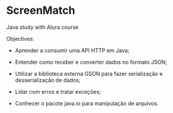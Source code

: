 # ScreenMatch


Java study with Alura course


Objectives:

- Aprender a consumir uma API HTTP em Java;

- Entender como receber e converter dados no formato JSON;

- Utilizar a biblioteca externa GSON para fazer serialização e desserialização de dados;

- Lidar com erros e tratar exceções;

- Conhecer o pacote java.io para manipulação de arquivos.
